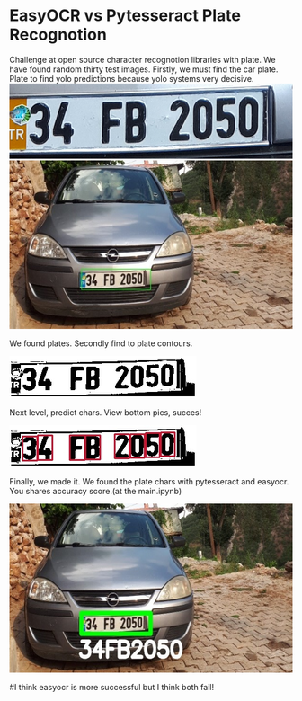 # EasyOCR vs Pytesseract Plate Recognotion
Challenge at open source character recognotion libraries with plate. We have found random thirty test images. 
Firstly, we must find the car plate. Plate to find yolo predictions because yolo systems very decisive.
![](https://github.com/hhbulat/EasyOCR-vs-Pytesseract-Plate-Recognotion/blob/main/predicted/readme/cropped.jpg?raw=true)
![](https://github.com/hhbulat/EasyOCR-vs-Pytesseract-Plate-Recognotion/blob/main/predicted/readme/plate_detect.jpg?raw=true)

We found plates. Secondly find to plate contours.

![](https://github.com/hhbulat/EasyOCR-vs-Pytesseract-Plate-Recognotion/blob/main/predicted/readme/plate.jpg?raw=true)


Next level, predict chars. View bottom pics, succes!

![](https://github.com/hhbulat/EasyOCR-vs-Pytesseract-Plate-Recognotion/blob/main/predicted/readme/predicted_char.jpg?raw=true)


Finally, we made it. We found the plate chars with pytesseract and easyocr. You shares accuracy score.(at the main.ipynb)

![](https://github.com/hhbulat/EasyOCR-vs-Pytesseract-Plate-Recognotion/blob/main/predicted/readme/result.jpg?raw=true)



#I think easyocr is more successful but I think both fail!

